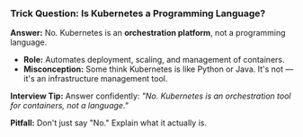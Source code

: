 ### Trick Question: Is Kubernetes a Programming Language?

**Answer:** No. Kubernetes is an **orchestration platform**, not a programming language.

- **Role:** Automates deployment, scaling, and management of containers.
- **Misconception:** Some think Kubernetes is like Python or Java. It's not — it's an infrastructure management tool.

**Interview Tip:** Answer confidently: *"No. Kubernetes is an orchestration tool for containers, not a language."*

**Pitfall:** Don't just say "No." Explain what it actually is.
